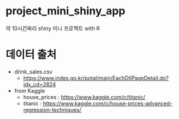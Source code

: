 # project_mini_shiny_app
약 10시간짜리 shiny 미니 프로젝트 with R 


# 데이터 출처
- drink_sales.csv
    - https://www.index.go.kr/potal/main/EachDtlPageDetail.do?idx_cd=2824
- from Kaggle
    - house_prices : https://www.kaggle.com/c/titanic/
    - titanic : https://www.kaggle.com/c/house-prices-advanced-regression-techniques/